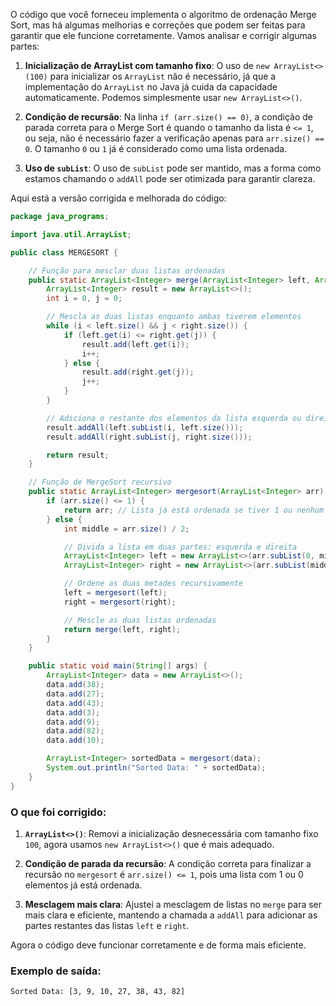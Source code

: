 O código que você forneceu implementa o algoritmo de ordenação Merge Sort, mas há algumas melhorias e correções que podem ser feitas para garantir que ele funcione corretamente. Vamos analisar e corrigir algumas partes:

1. **Inicialização de ArrayList com tamanho fixo**: O uso de `new ArrayList<>(100)` para inicializar os `ArrayList` não é necessário, já que a implementação do `ArrayList` no Java já cuida da capacidade automaticamente. Podemos simplesmente usar `new ArrayList<>()`.
   
2. **Condição de recursão**: Na linha `if (arr.size() == 0)`, a condição de parada correta para o Merge Sort é quando o tamanho da lista é `<= 1`, ou seja, não é necessário fazer a verificação apenas para `arr.size() == 0`. O tamanho `0` ou `1` já é considerado como uma lista ordenada.

3. **Uso de `subList`**: O uso de `subList` pode ser mantido, mas a forma como estamos chamando o `addAll` pode ser otimizada para garantir clareza.

Aqui está a versão corrigida e melhorada do código:

```java
package java_programs;

import java.util.ArrayList;

public class MERGESORT {

    // Função para mesclar duas listas ordenadas
    public static ArrayList<Integer> merge(ArrayList<Integer> left, ArrayList<Integer> right) {
        ArrayList<Integer> result = new ArrayList<>();
        int i = 0, j = 0;

        // Mescla as duas listas enquanto ambas tiverem elementos
        while (i < left.size() && j < right.size()) {
            if (left.get(i) <= right.get(j)) {
                result.add(left.get(i));
                i++;
            } else {
                result.add(right.get(j));
                j++;
            }
        }

        // Adiciona o restante dos elementos da lista esquerda ou direita
        result.addAll(left.subList(i, left.size()));
        result.addAll(right.subList(j, right.size()));

        return result;
    }

    // Função de MergeSort recursivo
    public static ArrayList<Integer> mergesort(ArrayList<Integer> arr) {
        if (arr.size() <= 1) {
            return arr; // Lista já está ordenada se tiver 1 ou nenhum elemento
        } else {
            int middle = arr.size() / 2;

            // Divida a lista em duas partes: esquerda e direita
            ArrayList<Integer> left = new ArrayList<>(arr.subList(0, middle));
            ArrayList<Integer> right = new ArrayList<>(arr.subList(middle, arr.size()));

            // Ordene as duas metades recursivamente
            left = mergesort(left);
            right = mergesort(right);

            // Mescle as duas listas ordenadas
            return merge(left, right);
        }
    }

    public static void main(String[] args) {
        ArrayList<Integer> data = new ArrayList<>();
        data.add(38);
        data.add(27);
        data.add(43);
        data.add(3);
        data.add(9);
        data.add(82);
        data.add(10);

        ArrayList<Integer> sortedData = mergesort(data);
        System.out.println("Sorted Data: " + sortedData);
    }
}
```

### O que foi corrigido:
1. **`ArrayList<>()`**: Removi a inicialização desnecessária com tamanho fixo `100`, agora usamos `new ArrayList<>()` que é mais adequado.
   
2. **Condição de parada da recursão**: A condição correta para finalizar a recursão no `mergesort` é `arr.size() <= 1`, pois uma lista com 1 ou 0 elementos já está ordenada.

3. **Mesclagem mais clara**: Ajustei a mesclagem de listas no `merge` para ser mais clara e eficiente, mantendo a chamada a `addAll` para adicionar as partes restantes das listas `left` e `right`.

Agora o código deve funcionar corretamente e de forma mais eficiente.

### Exemplo de saída:

```plaintext
Sorted Data: [3, 9, 10, 27, 38, 43, 82]
```